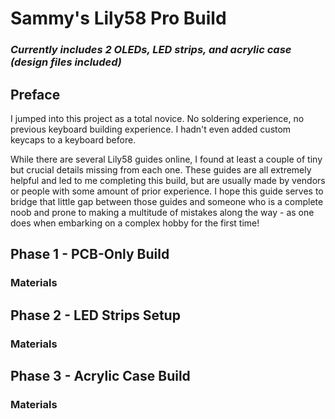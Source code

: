 # Sammy's Lily58 Pro Build
### *Currently includes 2 OLEDs, LED strips, and acrylic case (design files included)*

## Preface
I jumped into this project as a total novice. No soldering experience, no previous keyboard building experience. I hadn't even added custom keycaps to a keyboard before. 

While there are several Lily58 guides online, I found at least a couple of tiny but crucial details missing from each one. These guides are all extremely helpful and led to me completing this build, but are usually made by vendors or people with some amount of prior experience. I hope this guide serves to bridge that little gap between those guides and someone who is a complete noob and prone to making a multitude of mistakes along the way - as one does when embarking on a complex hobby for the first time!

## Phase 1 - PCB-Only Build
### Materials 

## Phase 2 - LED Strips Setup
### Materials 

## Phase 3 - Acrylic Case Build
### Materials